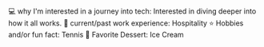 💻 why I'm interested in a journey into tech: Interested in diving deeper into how it all works.
💼 current/past work experience: Hospitality
⭐️ Hobbies and/or fun fact: Tennis
🍦 Favorite Dessert: Ice Cream


<!---
Andy-URL/Andy-URL is a ✨ special ✨ repository because its `README.md` (this file) appears on your GitHub profile.
You can click the Preview link to take a look at your changes.
--->
